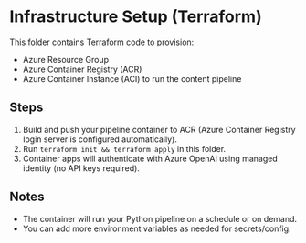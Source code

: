 # Infrastructure Setup (Terraform)

This folder contains Terraform code to provision:
- Azure Resource Group
- Azure Container Registry (ACR)
- Azure Container Instance (ACI) to run the content pipeline

## Steps
1. Build and push your pipeline container to ACR (Azure Container Registry login server is configured automatically).
2. Run `terraform init && terraform apply` in this folder.
3. Container apps will authenticate with Azure OpenAI using managed identity (no API keys required).

## Notes
- The container will run your Python pipeline on a schedule or on demand.
- You can add more environment variables as needed for secrets/config.
